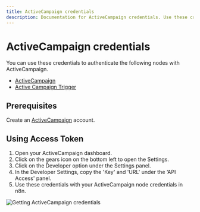 ```yaml
---
title: ActiveCampaign credentials
description: Documentation for ActiveCampaign credentials. Use these credentials to authenticate ActiveCampaign in n8n, a workflow automation platform.
---
```


# ActiveCampaign credentials

You can use these credentials to authenticate the following nodes with ActiveCampaign.

- [ActiveCampaign](/integrations/builtin/app-nodes/n8n-nodes-base.activecampaign/)
- [Active Campaign Trigger](/integrations/builtin/trigger-nodes/n8n-nodes-base.activecampaigntrigger/)


## Prerequisites

Create an [ActiveCampaign](https://www.activecampaign.com/) account.

## Using Access Token

1. Open your ActiveCampaign dashboard.
2. Click on the gears icon on the bottom left to open the Settings.
3. Click on the Developer option under the Settings panel.
4. In the Developer Settings, copy the 'Key' and 'URL' under the ‘API Access' panel.
5. Use these credentials with your ActiveCampaign node credentials in n8n.


![Getting ActiveCampaign credentials](/_images/integrations/builtin/credentials/activecampaign/using-access-token.gif)

